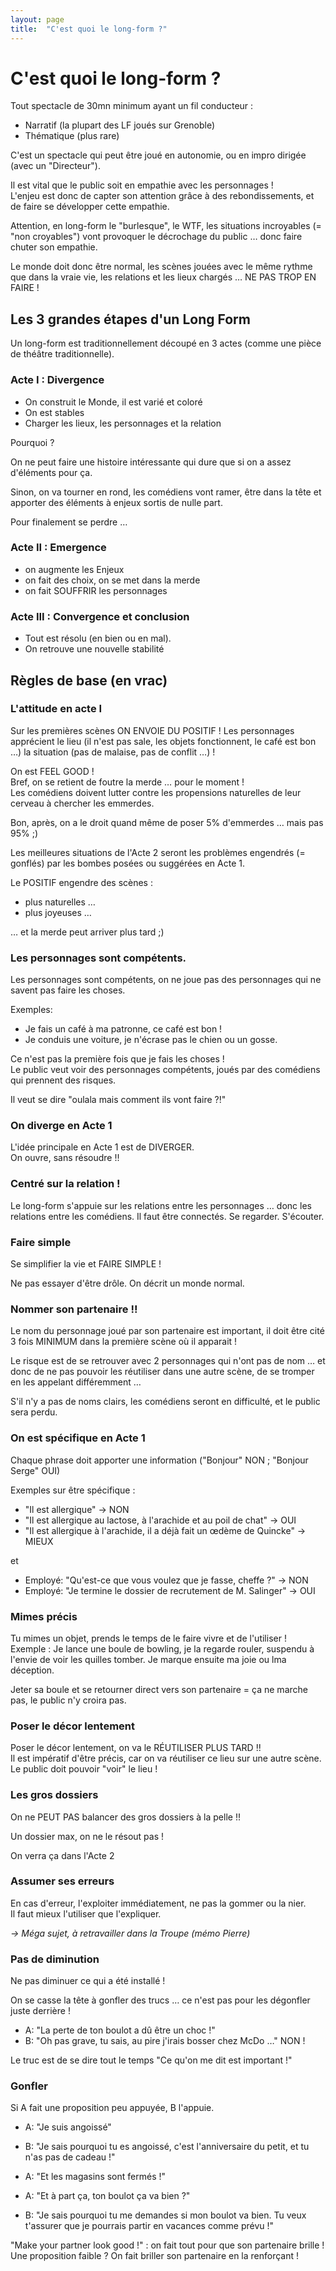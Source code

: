 ```yaml
---
layout: page
title:  "C'est quoi le long-form ?"
---
```


# C'est quoi le long-form ?  

Tout spectacle de 30mn minimum ayant un fil conducteur :
- Narratif (la plupart des LF joués sur Grenoble)
- Thématique (plus rare)

C'est un spectacle qui peut être joué en autonomie, ou en impro dirigée (avec un "Directeur").  

Il est vital que le public soit en empathie avec les personnages !  
L'enjeu est donc de capter son attention grâce à des rebondissements, et de faire se développer cette empathie.  

Attention, en long-form le "burlesque", le WTF, les situations incroyables (= "non croyables") vont provoquer le décrochage du public … donc faire chuter son empathie.  

Le monde doit donc être normal, les scènes jouées avec le même rythme que dans la vraie vie, les relations et les lieux chargés … NE PAS TROP EN FAIRE !  

## Les 3 grandes étapes d'un Long Form

Un long-form est traditionnellement découpé en 3 actes (comme une pièce de théâtre traditionnelle).  

### Acte I : Divergence
- On construit le Monde, il est varié et coloré
- On est stables
- Charger les lieux, les personnages et la relation

Pourquoi ?  

On ne peut faire une histoire intéressante qui dure que si on a assez d'éléments pour ça.  

Sinon, on va tourner en rond, les comédiens vont ramer, être dans la tête et apporter des éléments à enjeux sortis de nulle part.  

Pour finalement se perdre …  


### Acte II : Emergence
- on augmente les Enjeux
- on fait des choix, on se met dans la merde
- on fait SOUFFRIR les personnages

### Acte III : Convergence et conclusion
- Tout est résolu (en bien ou en mal).  
- On retrouve une nouvelle stabilité

## Règles de base (en vrac)

### L'attitude en acte I
Sur les premières scènes ON ENVOIE DU POSITIF ! Les personnages apprécient le lieu (il n'est pas sale, les objets fonctionnent, le café est bon …) la situation (pas de malaise, pas de conflit …) !  

On est FEEL GOOD !  
Bref, on se retient de foutre la merde … pour le moment !  
Les comédiens doivent lutter contre les propensions naturelles de leur cerveau à chercher les emmerdes.  

Bon, après, on a le droit quand même de poser 5% d'emmerdes … mais pas 95% ;)

Les meilleures situations de l'Acte 2 seront les problèmes engendrés (= gonflés) par les bombes posées ou suggérées en Acte 1.  

Le POSITIF engendre des scènes :
- plus naturelles …  
- plus joyeuses …  

… et la merde peut arriver plus tard ;)

### Les personnages sont compétents.  
Les personnages sont compétents, on ne joue pas des personnages qui ne savent pas faire les choses.  

Exemples:
- Je fais un café à ma patronne, ce café est bon !  
- Je conduis une voiture, je n'écrase pas le chien ou un gosse.  

Ce n'est pas la première fois que je fais les choses !  
Le public veut voir des personnages compétents, joués par des comédiens qui prennent des risques.  

Il veut se dire "oulala mais comment ils vont faire ?!"

### On diverge en Acte 1
L'idée principale en Acte 1 est de DIVERGER.  
On ouvre, sans résoudre !!  

### Centré sur la relation !  
Le long-form s'appuie sur les relations entre les personnages … donc les relations entre les comédiens. Il faut être connectés. Se regarder. S'écouter.  

### Faire simple
Se simplifier la vie et FAIRE SIMPLE !  

Ne pas essayer d'être drôle. On décrit un monde normal.  

### Nommer son partenaire !!  

Le nom du personnage joué par son partenaire est important, il doit être cité 3 fois MINIMUM dans la première scène où il apparait !  

Le risque est de se retrouver avec 2 personnages qui n'ont pas de nom … et donc de ne pas pouvoir les réutiliser dans une autre scène, de se tromper en les appelant différemment …  

S'il n'y a pas de noms clairs, les comédiens seront en difficulté, et le public sera perdu.  

### On est spécifique en Acte 1
Chaque phrase doit apporter une information ("Bonjour" NON ; "Bonjour Serge" OUI)

Exemples sur être spécifique :
- "Il est allergique" → NON
- "Il est allergique au lactose, à l'arachide et au poil de chat" → OUI
- "Il est allergique à l'arachide, il a déjà fait un œdème de Quincke" → MIEUX

et

- Employé: "Qu'est-ce que vous voulez que je fasse, cheffe ?" → NON
- Employé: "Je termine le dossier de recrutement de M. Salinger" → OUI


### Mimes précis
Tu mimes un objet, prends le temps de le faire vivre et de l'utiliser !  
Exemple : 
Je lance une boule de bowling, je la regarde rouler, suspendu à l'envie de voir les quilles tomber. Je marque ensuite ma joie ou lma déception.  

Jeter sa boule et se retourner direct vers son partenaire = ça ne marche pas, le public n'y croira pas.  

### Poser le décor lentement
Poser le décor lentement, on va le RÉUTILISER PLUS TARD !!  
Il est impératif d'être précis, car on va réutiliser ce lieu sur une autre scène.  
Le public doit pouvoir "voir" le lieu !  

### Les gros dossiers
On ne PEUT PAS balancer des gros dossiers à la pelle !!  

Un dossier max, on ne le résout pas !  

On verra ça dans l'Acte 2

### Assumer ses erreurs
En cas d'erreur, l'exploiter immédiatement, ne pas la gommer ou la nier.  
Il faut mieux l'utiliser que l'expliquer.  

_→ Méga sujet, à retravailler dans la Troupe (mémo Pierre)_


### Pas de diminution
Ne pas diminuer ce qui a été installé !  

On se casse la tête à gonfler des trucs … ce n'est pas pour les dégonfler juste derrière !  

- A: "La perte de ton boulot a dû être un choc !"
- B: "Oh pas grave, tu sais, au pire j'irais bosser chez McDo …"
NON !  

Le truc est de se dire tout le temps "Ce qu'on me dit est important !"

### Gonfler
Si A fait une proposition peu appuyée, B l'appuie.  
- A: "Je suis angoissé"
- B: "Je sais pourquoi tu es angoissé, c'est l'anniversaire du petit, et tu n'as pas de cadeau !"
- A: "Et les magasins sont fermés !"

- A: "Et à part ça, ton boulot ça va bien ?"
- B: "Je sais pourquoi tu me demandes si mon boulot va bien. Tu veux t'assurer que je pourrais partir en vacances comme prévu !"

"Make your partner look good !" : on fait tout pour que son partenaire brille !  
Une proposition faible ? On fait briller son partenaire en la renforçant !  
